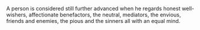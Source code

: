 A person is considered still further advanced when he regards honest well-wishers, affectionate benefactors, the neutral, mediators, the envious, friends and enemies, the pious and the sinners all with an equal mind.